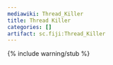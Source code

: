 ```yaml
---
mediawiki: Thread_Killer
title: Thread Killer
categories: []
artifact: sc.fiji:Thread_Killer
---
```


{% include warning/stub %}



